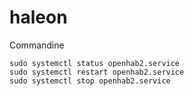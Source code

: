 # haleon
Commandine

    sudo systemctl status openhab2.service
    sudo systemctl restart openhab2.service
    sudo systemctl stop openhab2.service

